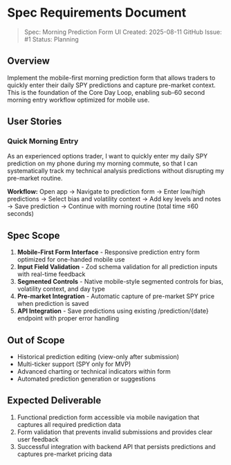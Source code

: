 # Spec Requirements Document

> Spec: Morning Prediction Form UI
> Created: 2025-08-11
> GitHub Issue: #1
> Status: Planning

## Overview

Implement the mobile-first morning prediction form that allows traders to quickly enter their daily SPY predictions and capture pre-market context. This is the foundation of the Core Day Loop, enabling sub-60 second morning entry workflow optimized for mobile use.

## User Stories

### Quick Morning Entry

As an experienced options trader, I want to quickly enter my daily SPY prediction on my phone during my morning commute, so that I can systematically track my technical analysis predictions without disrupting my pre-market routine.

**Workflow:** Open app → Navigate to prediction form → Enter low/high predictions → Select bias and volatility context → Add key levels and notes → Save prediction → Continue with morning routine (total time ≤60 seconds)

## Spec Scope

1. **Mobile-First Form Interface** - Responsive prediction entry form optimized for one-handed mobile use
2. **Input Field Validation** - Zod schema validation for all prediction inputs with real-time feedback
3. **Segmented Controls** - Native mobile-style segmented controls for bias, volatility context, and day type
4. **Pre-market Integration** - Automatic capture of pre-market SPY price when prediction is saved
5. **API Integration** - Save predictions using existing /prediction/{date} endpoint with proper error handling

## Out of Scope

- Historical prediction editing (view-only after submission)
- Multi-ticker support (SPY only for MVP)
- Advanced charting or technical indicators within form
- Automated prediction generation or suggestions

## Expected Deliverable

1. Functional prediction form accessible via mobile navigation that captures all required prediction data
2. Form validation that prevents invalid submissions and provides clear user feedback
3. Successful integration with backend API that persists predictions and captures pre-market pricing data